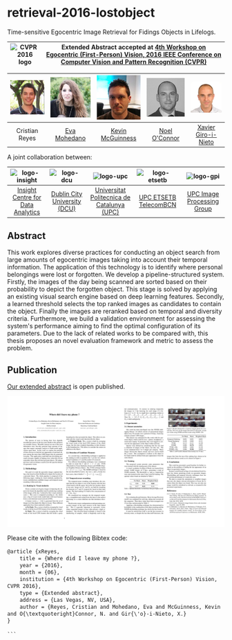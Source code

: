 # retrieval-2016-lostobject
Time-sensitive Egocentric Image Retrieval for Fidings Objects in Lifelogs. 


|  ![CVPR 2016 logo][logo-cvpr] | Extended Abstract accepted at [4th Workshop on Egocentric (First-Person) Vision, 2016 IEEE Conference on Computer Vision and Pattern Recognition (CVPR)](http://www.cbi.gatech.edu/fpv2016/index.html)   |
|:-:|---|


[logo-cvpr]: https://raw.githubusercontent.com/imatge-upc/saliency-2016-cvpr/master/logos/cvpr2016.jpg "CVPR 2016 logo"

| ![Cristian Reyes][CristianReyes-photo]  | ![Eva Mohedano][EvaMohedano-photo]  | ![Kevin McGuinness][KevinMcGuinness-photo]  | ![Noel O'Connor][NoelOConnor-photo]  | ![Xavier Giro-i-Nieto][XavierGiro-photo]  |
|:-:|:-:|:-:|:-:|:-:|
| Cristian Reyes  |  [Eva Mohedano][EvaMohedano-web]  | [Kevin McGuinness][KevinMcGuinness-web]   | [Noel O'Connor][NoelOConnor-web]   | [Xavier Giro-i-Nieto][XavierGiro-web]   |

[EvaMohedano-web]: https://www.insight-centre.org/users/eva-mohedano
[KevinMcGuinness-web]: https://www.insight-centre.org/users/kevin-mcguinness
[NoelOConnor-web]: https://www.insight-centre.org/users/noel-oconnor
[XavierGiro-web]: https://imatge.upc.edu/web/people/xavier-giro


[CristianReyes-photo]: https://raw.githubusercontent.com/imatge-upc/retrieval-2016-lostobject/master/authors/Cristian.jpg?token=AKsMd3RhsYHhgtl0Hwj9D0XFYvWbS9Zdks5Xe99xwA%3D%3D "Cristian Reyes"
[EvaMohedano-photo]: https://raw.githubusercontent.com/imatge-upc/retrieval-2016-lostobject/master/authors/Eva.jpg?token=AKsMd4iuttxHH44mYL3mPpJEtSvXVXF8ks5Xe-AWwA%3D%3D "Eva Mohedano"
[KevinMcGuinness-photo]: https://raw.githubusercontent.com/imatge-upc/retrieval-2016-lostobject/master/authors/Kevin.jpg?token=AKsMd4VU31T7Bh8CztufWEWNudazbB_Uks5Xe-AxwA%3D%3D "Kevin McGuinness"
[NoelOConnor-photo]: https://raw.githubusercontent.com/imatge-upc/retrieval-2016-lostobject/master/authors/Noel.jpg?token=AKsMdyemO5eJke9B9rqdRtA7otJscq1wks5Xe-BEwA%3D%3D "Noel O'Connor"
[XavierGiro-photo]: https://raw.githubusercontent.com/imatge-upc/retrieval-2016-lostobject/master/authors/Xavi.jpg?token=AKsMd7-RJTppjPuOJ8WVq6j4BqCjvg6Sks5Xe-BSwA%3D%3D "Xavier Giro-i-Nieto"


A joint collaboration between:

| ![logo-insight] | ![logo-dcu] | ![logo-upc] | ![logo-etsetb] | ![logo-gpi] | 
|:-:|:-:|:-:|:-:|:-:|
| [Insight Centre for Data Analytics][insight-web] | [Dublin City University (DCU)][dcu-web]  |[Universitat Politecnica de Catalunya (UPC)][upc-web]   | [UPC ETSETB TelecomBCN][etsetb-web]  | [UPC Image Processing Group][gpi-web] | 

[insight-web]: https://www.insight-centre.org/ 
[dcu-web]: http://www.dcu.ie/
[upc-web]: http://www.upc.edu/?set_language=en 
[etsetb-web]: https://www.etsetb.upc.edu/en/ 
[gpi-web]: https://imatge.upc.edu/web/ 


[logo-insight]: https://raw.githubusercontent.com/imatge-upc/saliency-2016-cvpr/master/logos/insight.jpg "Insight Centre for Data Analytics"
[logo-dcu]: https://raw.githubusercontent.com/imatge-upc/saliency-2016-cvpr/master/logos/dcu.png "Dublin City University"
[logo-upc]: https://raw.githubusercontent.com/imatge-upc/saliency-2016-cvpr/master/logos/upc.jpg "Universitat Politecnica de Catalunya"
[logo-etsetb]: https://raw.githubusercontent.com/imatge-upc/saliency-2016-cvpr/master/logos/etsetb.png "ETSETB TelecomBCN"
[logo-gpi]: https://raw.githubusercontent.com/imatge-upc/saliency-2016-cvpr/master/logos/gpi.png "UPC Image Processing Group"


## Abstract

This work explores diverse practices for conducting an object search from large amounts of egocentric images taking into account their temporal information. The application of this technology is to identify where personal belongings were lost or forgotten. We develop a pipeline-structured system. Firstly, the images of the day being scanned are sorted based on their probability to depict the forgotten object. This stage is solved by applying an existing visual search engine based on deep learning features. Secondly, a learned threshold selects the top ranked images as candidates to contain the object. Finally the images are reranked based on temporal and diversity criteria. Furthermore, we build a validation environment for assessing the system's performance aiming to find the optimal configuration of its parameters. Due to the lack of related works to be compared with, this thesis proposes an novel evaluation framework and metric to assess the problem.

## Publication

[Our extended abstract](http://www.cbi.gatech.edu/fpv2016/abstracts/where_phone_abstract.pdf) is open published. 


![Image of the paper](https://raw.githubusercontent.com/imatge-upc/retrieval-2016-lostobject/master/authors/paper.jpeg?token=AKsMd76S7tGV3VaBNTvSyNy88dwaae2cks5Xe-R0wA%3D%3D)

Please cite with the following Bibtex code:

````
@article {xReyes,
	title = {Where did I leave my phone ?},
	year = {2016},
	month = {06},
	institution = {4th Workshop on Egocentric (First-Person) Vision, CVPR 2016},
	type = {Extended abstract},
	address = {Las Vegas, NV, USA},
	author = {Reyes, Cristian and Mohedano, Eva and McGuinness, Kevin and O{\textquoteright}Connor, N. and Gir{\'o}-i-Nieto, X.}
}

```

